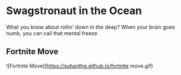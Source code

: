 # Swagstronaut in the Ocean
What you know about rollin' down in the deep?
When your brain goes numb, you can call that mental freeze

## Fortnite Move
![Fortnite Move](https://suhanthg.github.io/fortnite move.gif)
